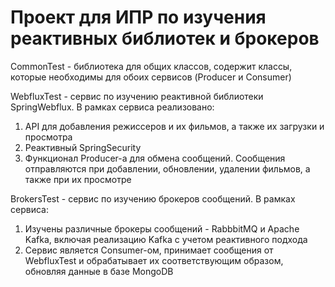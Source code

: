 # Проект для ИПР по изучения реактивных библиотек и брокеров

CommonTest - библиотека для общих классов, содержит классы, которые необходимы для обоих сервисов (Producer и Consumer)

WebfluxTest - сервис по изучению реактивной библиотеки SpringWebflux. В рамках сервиса реализовано: 
1. API для добавления режиссеров и их фильмов, а также их загрузки и просмотра
2. Реактивный SpringSecurity  
3. Функционал Producer-а для обмена сообщений. Сообщения отправляются при добавлении, обновлении, удалении фильмов, а также при их просмотре 

BrokersTest - сервис по изучению брокеров сообщений. В рамках сервиса:
1. Изучены различные брокеры сообщений - RabbbitMQ и Apache Kafka, включая реализацию Kafka с учетом реактивного подхода
2. Сервис является Consumer-ом, принимает сообщения от WebfluxTest и обрабатывает их соответствующим образом, обновляя данные в базе MongoDB
